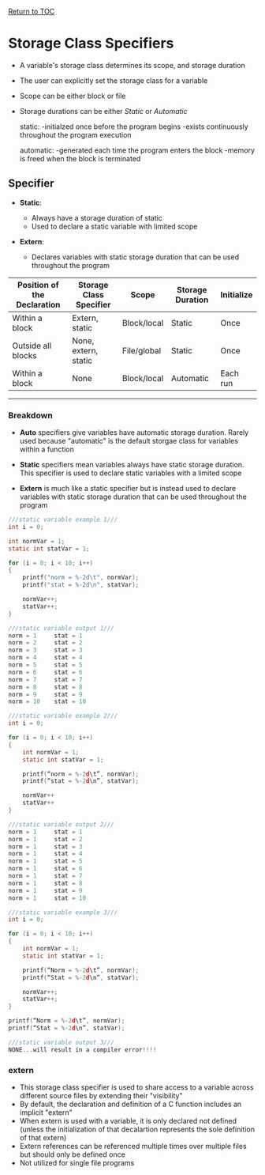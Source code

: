 <a href="https://github.com/CyberTrainingUSAF/05-C-Programming/blob/master/00-Table-of-Contents.md" rel="Return to TOC"> Return to TOC </a>

# Storage Class Specifiers

* A variable's storage class determines its scope, and storage duration
* The user can explicitly set the storage class for a variable
* Scope can be either block or file
* Storage durations can be either *Static* or *Automatic*
    
    static: 
    -initialzed once before the program begins
    -exists continuously throughout the program execution
    
    automatic:
    -generated each time the program enters the block
    -memory is freed when the block is terminated

## Specifier
* **Static**:
    * Always have a storage duration of static
    * Used to declare a static variable with limited scope

* **Extern**:
    * Declares variables with static storage duration that can be used throughout the program

| **Position of the Declaration** | **Storage Class Specifier** | **Scope** | **Storage Duration** | **Initialize** |
| --- | --- | --- | --- | --- |
| Within a block | Extern, static | Block/local |Static | Once |
| Outside all blocks | None, extern, static | File/global | Static | Once |
| Within a block | None | Block/local | Automatic | Each run |

---

### Breakdown

* **Auto** specifiers give variables have automatic storage duration. Rarely used because "automatic" is the default storgae class for variables within a function

* **Static** specifiers mean variables always have static storage duration. This specifier is used to declare static variables with a limited scope

* **Extern** is much like a static specifier but is instead used to declare variables with static storage duration that can be used throughout the program

```c
///static variable example 1///
int i = 0;

int normVar = 1;
static int statVar = 1;

for (i = 0; i < 10; i++)
{
    printf("norm = %-2d\t", normVar);
    printf("stat = %-2d\n", statVar);

    normVar++;
    statVar++;
}

///static variable output 1///
norm = 1     stat = 1
norm = 2     stat = 2
norm = 3     stat = 3
norm = 4     stat = 4
norm = 5     stat = 5
norm = 6     stat = 6
norm = 7     stat = 7
norm = 8     stat = 8
norm = 9     stat = 9
norm = 10    stat = 10

///static variable example 2///
int i = 0;

for (i = 0; i < 10; i++)
{
    int normVar = 1;
    static int statVar = 1;

    printf(“norm = %-2d\t”, normVar);
    printf(“stat = %-2d\n”, statVar);

    normVar++
    statVar++
}

///static variable output 2///
norm = 1     stat = 1
norm = 1     stat = 2
norm = 1     stat = 3
norm = 1     stat = 4
norm = 1     stat = 5
norm = 1     stat = 6
norm = 1     stat = 7
norm = 1     stat = 8
norm = 1     stat = 9
norm = 1     stat = 10

///static variable example 3///
int i = 0;

for (i = 0; i < 10; i++)
{
    int normVar = 1;
    static int statVar = 1;

    printf(“Norm = %-2d\t”, normVar);
    printf(“Stat = %-2d\n”, statVar);

    normVar++;
    statVar++;
}

printf(“Norm = %-2d\t”, normVar);
printf(“Stat = %-2d\n”, statVar);    

///static variable output 3///
NONE...will result in a compiler error!!!!
```
### extern

* This storage class specifier is used to share access to a variable across different source files by extending their "visibility"
* By default, the declaration and definition of a C function includes an implicit "extern"
* When extern is used with a variable, it is only declared not defined (unless the initialization of that decalartion represents the sole definition of that extern)
* Extern references can be referenced multiple times over multiple files but should only be defined once
* Not utilized for single file programs

